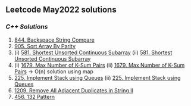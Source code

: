 ## Leetcode May2022 solutions

### <em> C++ Solutions </em>
1. [844. Backspace String Compare](/May2022/C%2B%2B/backspaceStrCmp.cpp) 
2. [905. Sort Array By Parity](/May2022/C%2B%2B/905.md)
3. (i) [581. Shortest Unsorted Continuous Subarray](/May2022/C%2B%2B/581.md)  (ii) [581. Shortest Unsorted Continuous Subarray](/May2022/C%2B%2B/shortUnsortedContinuousSubarr.cpp)
4. (i) [1679. Max Number of K-Sum Pairs](/May2022/C%2B%2B/1679.md)  (ii) [1679. Max Number of K-Sum Pairs](/May2022/C%2B%2B/Max_num_of_k_sumPairs.cpp) -> O(n) solution using map
5. [225. Implement Stack using Queues](/May2022/C%2B%2B/225.md)  (ii) [225. Implement Stack using Queues](/May2022/C++/Implementing_stack_using_queues.cpp)
6. [1209. Remove All Adjacent Duplicates in String II](/May2022/C%2B%2B/1209.md)
7. [456. 132 Pattern](/May2022/C%2B%2B/456.md)
